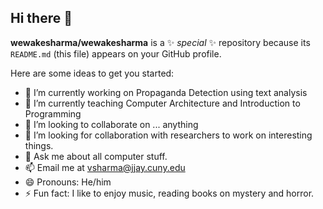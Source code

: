 ## Hi there 👋


**wewakesharma/wewakesharma** is a ✨ _special_ ✨ repository because its `README.md` (this file) appears on your GitHub profile.

Here are some ideas to get you started:

- 🔭 I’m currently working on Propaganda Detection using text analysis
- 🌱 I’m currently teaching Computer Architecture and Introduction to Programming
- 👯 I’m looking to collaborate on ... anything
- 🤔 I’m looking for collaboration with researchers to work on interesting things.
- 💬 Ask me about all computer stuff.
- 📫 Email me at vsharma@jjay.cuny.edu
- 😄 Pronouns: He/him
- ⚡ Fun fact: I like to enjoy music, reading books on mystery and horror.

